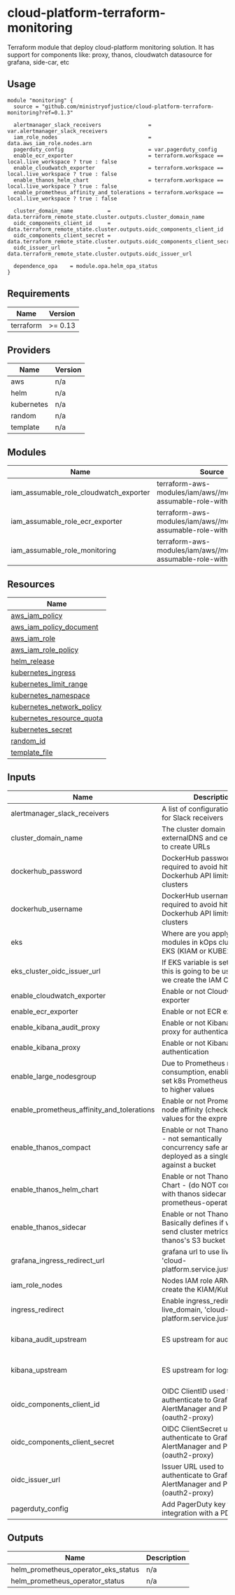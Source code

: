 # cloud-platform-terraform-monitoring

Terraform module that deploy cloud-platform monitoring solution. It has support for components like: proxy, thanos, cloudwatch datasource for grafana, side-car, etc

## Usage

```hcl
module "monitoring" {
  source = "github.com/ministryofjustice/cloud-platform-terraform-monitoring?ref=0.1.3"

  alertmanager_slack_receivers               = var.alertmanager_slack_receivers
  iam_role_nodes                             = data.aws_iam_role.nodes.arn
  pagerduty_config                           = var.pagerduty_config
  enable_ecr_exporter                        = terraform.workspace == local.live_workspace ? true : false
  enable_cloudwatch_exporter                 = terraform.workspace == local.live_workspace ? true : false
  enable_thanos_helm_chart                   = terraform.workspace == local.live_workspace ? true : false
  enable_prometheus_affinity_and_tolerations = terraform.workspace == local.live_workspace ? true : false
  
  cluster_domain_name           = data.terraform_remote_state.cluster.outputs.cluster_domain_name
  oidc_components_client_id     = data.terraform_remote_state.cluster.outputs.oidc_components_client_id
  oidc_components_client_secret = data.terraform_remote_state.cluster.outputs.oidc_components_client_secret
  oidc_issuer_url               = data.terraform_remote_state.cluster.outputs.oidc_issuer_url

  dependence_opa    = module.opa.helm_opa_status
}
```

<!--- BEGIN_TF_DOCS --->
## Requirements

| Name | Version |
|------|---------|
| terraform | >= 0.13 |

## Providers

| Name | Version |
|------|---------|
| aws | n/a |
| helm | n/a |
| kubernetes | n/a |
| random | n/a |
| template | n/a |

## Modules

| Name | Source | Version |
|------|--------|---------|
| iam_assumable_role_cloudwatch_exporter | terraform-aws-modules/iam/aws//modules/iam-assumable-role-with-oidc | 3.13.0 |
| iam_assumable_role_ecr_exporter | terraform-aws-modules/iam/aws//modules/iam-assumable-role-with-oidc | 3.13.0 |
| iam_assumable_role_monitoring | terraform-aws-modules/iam/aws//modules/iam-assumable-role-with-oidc | 3.13.0 |

## Resources

| Name |
|------|
| [aws_iam_policy](https://registry.terraform.io/providers/hashicorp/aws/latest/docs/resources/iam_policy) |
| [aws_iam_policy_document](https://registry.terraform.io/providers/hashicorp/aws/latest/docs/data-sources/iam_policy_document) |
| [aws_iam_role](https://registry.terraform.io/providers/hashicorp/aws/latest/docs/resources/iam_role) |
| [aws_iam_role_policy](https://registry.terraform.io/providers/hashicorp/aws/latest/docs/resources/iam_role_policy) |
| [helm_release](https://registry.terraform.io/providers/hashicorp/helm/latest/docs/resources/release) |
| [kubernetes_ingress](https://registry.terraform.io/providers/hashicorp/kubernetes/latest/docs/resources/ingress) |
| [kubernetes_limit_range](https://registry.terraform.io/providers/hashicorp/kubernetes/latest/docs/resources/limit_range) |
| [kubernetes_namespace](https://registry.terraform.io/providers/hashicorp/kubernetes/latest/docs/resources/namespace) |
| [kubernetes_network_policy](https://registry.terraform.io/providers/hashicorp/kubernetes/latest/docs/resources/network_policy) |
| [kubernetes_resource_quota](https://registry.terraform.io/providers/hashicorp/kubernetes/latest/docs/resources/resource_quota) |
| [kubernetes_secret](https://registry.terraform.io/providers/hashicorp/kubernetes/latest/docs/resources/secret) |
| [random_id](https://registry.terraform.io/providers/hashicorp/random/latest/docs/resources/id) |
| [template_file](https://registry.terraform.io/providers/hashicorp/template/latest/docs/data-sources/file) |

## Inputs

| Name | Description | Type | Default | Required |
|------|-------------|------|---------|:--------:|
| alertmanager\_slack\_receivers | A list of configuration values for Slack receivers | `list` | n/a | yes |
| cluster\_domain\_name | The cluster domain - used by externalDNS and certmanager to create URLs | `any` | n/a | yes |
| dockerhub\_password | DockerHub password - required to avoid hitting Dockerhub API limits in EKS clusters | `string` | `""` | no |
| dockerhub\_username | DockerHub username - required to avoid hitting Dockerhub API limits in EKS clusters | `string` | `""` | no |
| eks | Where are you applying this modules in kOps cluster or in EKS (KIAM or KUBE2IAM?) | `bool` | `false` | no |
| eks\_cluster\_oidc\_issuer\_url | If EKS variable is set to true this is going to be used when we create the IAM OIDC role | `string` | `""` | no |
| enable\_cloudwatch\_exporter | Enable or not Cloudwatch exporter | `bool` | `false` | no |
| enable\_ecr\_exporter | Enable or not ECR exporter | `bool` | `false` | no |
| enable\_kibana\_audit\_proxy | Enable or not Kibana-audit proxy for authentication | `bool` | `false` | no |
| enable\_kibana\_proxy | Enable or not Kibana proxy for authentication | `bool` | `false` | no |
| enable\_large\_nodesgroup | Due to Prometheus resource consumption, enabling this will set k8s Prometheus resources to higher values | `bool` | `false` | no |
| enable\_prometheus\_affinity\_and\_tolerations | Enable or not Prometheus node affinity (check helm values for the expressions) | `bool` | `false` | no |
| enable\_thanos\_compact | Enable or not Thanos Compact - not semantically concurrency safe and must be deployed as a singleton against a bucket | `bool` | `false` | no |
| enable\_thanos\_helm\_chart | Enable or not Thanos Helm Chart - (do NOT confuse this with thanos sidecar within prometheus-operator) | `bool` | `false` | no |
| enable\_thanos\_sidecar | Enable or not Thanos sidecar. Basically defines if we want to send cluster metrics to thanos's S3 bucket | `bool` | `false` | no |
| grafana\_ingress\_redirect\_url | grafana url to use live\_domain, 'cloud-platform.service.justice.gov.uk' | `string` | `""` | no |
| iam\_role\_nodes | Nodes IAM role ARN in order to create the KIAM/Kube2IAM | `string` | n/a | yes |
| ingress\_redirect | Enable ingress\_redirect, to use live\_domain, 'cloud-platform.service.justice.gov.uk' | `bool` | `false` | no |
| kibana\_audit\_upstream | ES upstream for audit logs | `string` | `"https://search-cloud-platform-audit-live-hfclvgaq73cul7ku362rvigti4.eu-west-2.es.amazonaws.com"` | no |
| kibana\_upstream | ES upstream for logs | `string` | `"https://search-cloud-platform-live-dibidbfud3uww3lpxnhj2jdws4.eu-west-2.es.amazonaws.com"` | no |
| oidc\_components\_client\_id | OIDC ClientID used to authenticate to Grafana, AlertManager and Prometheus (oauth2-proxy) | `any` | n/a | yes |
| oidc\_components\_client\_secret | OIDC ClientSecret used to authenticate to Grafana, AlertManager and Prometheus (oauth2-proxy) | `any` | n/a | yes |
| oidc\_issuer\_url | Issuer URL used to authenticate to Grafana, AlertManager and Prometheus (oauth2-proxy) | `any` | n/a | yes |
| pagerduty\_config | Add PagerDuty key to allow integration with a PD service. | `any` | n/a | yes |

## Outputs

| Name | Description |
|------|-------------|
| helm\_prometheus\_operator\_eks\_status | n/a |
| helm\_prometheus\_operator\_status | n/a |

<!--- END_TF_DOCS --->
